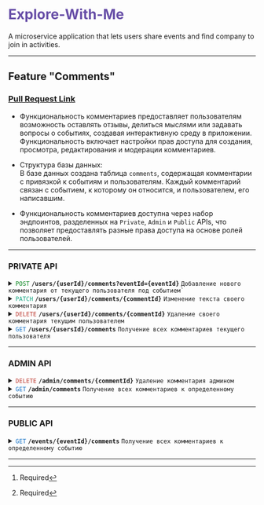 #  <span style="color: #674ea7">**Explore-With-Me**</span>  
A microservice application that lets users share events and find company to join in activities.

------------------------------------------------------------------------------------------


## Feature "Comments"

### <a href="https://github.com/AGAYAN/java-explore-with-me-plus/pull/54">Pull Request Link</a>

 - Функциональность комментариев предоставляет пользователям возможность оставлять отзывы, 
делиться мыслями или задавать вопросы о событиях, создавая интерактивную среду в приложении.  
Функциональность включает настройки прав доступа для создания, просмотра, редактирования и модерации комментариев.  


 - Структура базы данных:  
В базе данных создана таблица `comments`, содержащая комментарии с привязкой к событиям и пользователям.
Каждый комментарий связан с событием, к которому он относится, и пользователем, его написавшим.


 - Функциональность комментариев доступна через набор эндпоинтов, разделенных на `Private`, `Admin` и `Public` APIs,
что позволяет предоставлять разные права доступа на основе ролей пользователей.
------------------------------------------------------------------------------------------


### PRIVATE API
<details>
<summary><code><span style="color: #0b8721">POST</span></code> <code><b>/users/{userId}/comments?eventId={eventId}</b></code> <code>Добавление нового комментария от текущего пользователя под событием`</code></summary>

##### Notes
 - Нельзя комментировать не опубликованное событие (Ожидается код ошибки 409)
 - Инициатор может оставлять комментарии, как интерактивную реакцию на сообщения от пользователей
 - Комментарий от инициатора помечается флажком `isInitiator = true`
##### Parameters  
>| name      | type             | data type | description                                            |
>|-----------|------------------|-----------|--------------------------------------------------------|
>| `userId`  | required (path)  | int       | ИД текущего пользователя который оставляет комментарий |
>| `eventId` | required (query) | int       | ИД события к кторому оставляется комментарий           |
##### Request body [^1]
>| name       | type     | data type | constraints                           |
>|------------|----------|-----------|---------------------------------------|
>|  content   | required | String    | maxLength = 5000, min length = 1      |
##### Responses
> | http code | reason                        |
> |-----------|-------------------------------|
> | `201`     | Коммент сохранен    + DTO     |
> | `400`     | Запрос составлен не корректно |
> | `404`     | Событие не найдено            |
> | `409`     | Событие не опубликовано       |
</details>

<details>
<summary><code><span style="color: #1ca885">PATCH</span></code> <code><b>/users/{userId}/comments/{commentId}</b></code> <code>Изменение текста своего комментария</code></summary>   

##### Notes
- Изменить текст комментария может только тот кто оставлял коммент (Ожидается код ошибки 409)
##### Parameters
>| name        | type            | data type | description                                  |
>|-------------|-----------------|-----------|----------------------------------------------|
>| `userId`    | required (path) | int       | ИД текущего владельца комментария            |
>| `commentId` | required (path) | int       | ИД комментария, в которое вносятся изменения |
##### Request body [^1]
>| name        | type     | data type | constraints                           |
>|-------------|----------|-----------|---------------------------------------|
>|   content   | required | String    | maxLength = 5000, min length = 1      |

##### Responses
> | http code | reason                                                  |
> |-----------|---------------------------------------------------------|
> | `200`     | Коммент обновлен   + DTO                                |
> | `400`     | Запрос составлен не корректно                           |
> | `404`     | Комментарий не найден                                   |
> | `409`     | Попытка изменения комментария посторонним пользователем |
</details>

<details>
<summary><code><span style="color: #c04239">DELETE</span></code> <code><b>/users/{userId}/comments/{commentId}</b></code> <code>Удаление своего комментария текущим пользователем</code></summary>   

##### Notes
- Удалить можно только собственный комментарий (Ожидается код ошибки 409)
##### Parameters
>| name        | type            | data type | description                       |
>|-------------|-----------------|-----------|-----------------------------------|
>| `userId`    | required (path) | int       | ИД текущего владельца комментария |
>| `commentId` | required (path) | int       | ИД комментария, которое удаляется |

##### Responses
> | http code | reason                                                 |
> |-----------|--------------------------------------------------------|
> | `204`     | Коммент удален                                         |
> | `400`     | Запрос составлен не корректно                          |
> | `404`     | Комментарий не найден                                  |
> | `409`     | Попытка удаления комментария посторонним пользователем |
</details>

<details>
<summary><code><span style="color: #1773c7">GET</span></code> <code><b>/users/{usersId}/comments</b></code> <code>Получение всех комментариев текущего пользователя</code></summary>   

##### Notes
- В случае, если не найдено ни одного комментария, возвращает пустой список
##### Parameters
>| name     | type                 | data type | description                                                                     |
>|----------|----------------------|-----------|---------------------------------------------------------------------------------|
>| `userId` | required (path)      | int       | ИД текущего владельца комментария                                               |

##### Responses
> | http code | reason                      |
> |-----------|-----------------------------|
> | `200`     | Успех,  список комментариев |
> | `404`     | Пользователь не найден      |
</details>

------------------------------------------------------------------------------------------

### ADMIN API
<details>
<summary><code><span style="color: #c04239">DELETE</span></code> <code><b>/admin/comments/{commentId}</b></code> <code>Удаление комментария админом</code></summary>   
 
##### Parameters
>| name        | type            | data type | description                       |
>|-------------|-----------------|-----------|-----------------------------------|
>| `commentId` | required (path) | int       | ИД комментария, которое удаляется |

##### Responses
> | http code | reason                                                 |
> |-----------|--------------------------------------------------------|
> | `204`     | Коммент удален                                         |
> | `400`     | Запрос составлен не корректно                          |
> | `404`     | Комментарий не найден                                  |
</details>

<details>
<summary><code><span style="color: #1773c7">GET</span></code> <code><b>/admin/comments</b></code> <code>Получение всех комментариев к определенному событию</code></summary>

##### Notes
- В случае, если не найдено ни одного комментария, возвращает пустой список
##### Parameters
>| name       | type                 | data type | description                                                                     |
>|------------|----------------------|-----------|---------------------------------------------------------------------------------|
>| `eventId`  | required (query)     | int       | ИД события комментарии которого выводятся                                       |
>| `from`     | default = 0 (query)  | int       | количество элементов, которые нужно пропустить для формирования текущего набора |
>| `size`     | default = 10 (query) | int       | количество элементов в наборе                                                   |

##### Responses
> | http code | reason                                                 |
> |-----------|--------------------------------------------------------|
> | `200`     | Успех,  список комментариев                            |
> | `400`     | Запрос составлен не корректно                          |
</details>

------------------------------------------------------------------------------------------

### PUBLIC API

<details>
<summary><code><span style="color: #1773c7">GET</span></code> <code><b>/events/{eventId}/comments</b></code> <code>Получение всех комментариев к определенному событию</code></summary>   

##### Notes
- В случае, если не найдено ни одного комментария, возвращает пустой список 
##### Parameters
>| name       | type                 | data type | description                                                                     |
>|------------|----------------------|-----------|---------------------------------------------------------------------------------|
>| `eventId`  | required (path)      | int       | ИД события комментарии которого выводятся                                       |
>| `from`     | default = 0 (query)  | int       | количество элементов, которые нужно пропустить для формирования текущего набора |
>| `size`     | default = 10 (query) | int       | количество элементов в наборе                                                   |

##### Responses
> | http code | reason                                                 |
> |-----------|--------------------------------------------------------|
> | `200`     | Успех,  список комментариев                            |
> | `400`     | Запрос составлен не корректно                          |
</details>

------------------------------------------------------------------------------------------
[^1]: Required